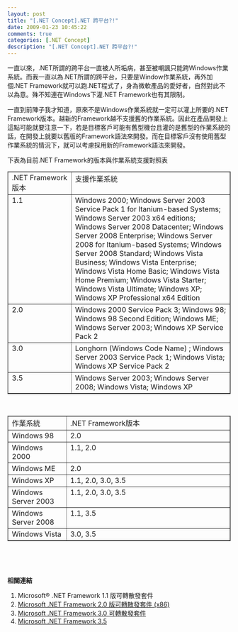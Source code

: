 ```yaml
---
layout: post
title: "[.NET Concept].NET 跨平台?!"
date: 2009-01-23 10:45:22
comments: true
categories: [.NET Concept]
description: "[.NET Concept].NET 跨平台?!"
---
```

<p>一直以來，.NET所謂的跨平台一直被人所垢病，甚至被嘲諷只能跨Windows作業系統。而我一直以為.NET所謂的跨平台，只要是Window作業系統，再外加個.NET Framework就可以跑.NET程式了，身為微軟產品的愛好者，自然對此不以為意。殊不知連在Windows下灌.NET Framework也有其限制。</p><p>一直到前陣子我才知道，原來不是Windows作業系統就一定可以灌上所要的.NET Framework版本。越新的Framework越不支援舊的作業系統。因此在產品開發上這點可能就要注意一下，若是目標客戶可能有舊型機台且灌的是舊型的作業系統的話，在開發上就要以舊版的Framework語法來開發。而在目標客戶沒有使用舊型作業系統的情況下，就可以考慮採用新的Framework語法來開發。</p><p>下表為目前.NET Framework的版本與作業系統支援對照表</p><table border="1" cellspacing="0" cellpadding="2" width="798"><tbody><tr><td valign="top" width="165">.NET Framework版本</td><td valign="top" width="631">支援作業系統</td></tr><tr><td valign="top" width="168">1.1</td><td valign="top" width="631">Windows 2000; Windows Server 2003 Service Pack 1 for Itanium-based Systems; Windows Server 2003 x64 editions; Windows Server 2008 Datacenter; Windows Server 2008 Enterprise; Windows Server 2008 for Itanium-based Systems; Windows Server 2008 Standard; Windows Vista Business; Windows Vista Enterprise; Windows Vista Home Basic; Windows Vista Home Premium; Windows Vista Starter; Windows Vista Ultimate; Windows XP; Windows XP Professional x64 Edition</td></tr><tr><td valign="top" width="170">2.0</td><td valign="top" width="631">Windows 2000 Service Pack 3; Windows 98; Windows 98 Second Edition; Windows ME; Windows Server 2003; Windows XP Service Pack 2</td></tr><tr><td valign="top" width="172">3.0</td><td valign="top" width="631">Longhorn (Windows Code Name) ; Windows Server 2003 Service Pack 1; Windows Vista; Windows XP Service Pack 2</td></tr><tr><td valign="top" width="174">3.5</td><td valign="top" width="631">Windows Server 2003; Windows Server 2008; Windows Vista; Windows XP</td></tr></tbody></table><p> </p><table border="1" cellspacing="0" cellpadding="2" width="796"><tbody><tr><td valign="top" width="161">作業系統</td><td valign="top" width="629">.NET Framework版本</td></tr><tr><td valign="top" width="161">Windows 98</td><td valign="top" width="629">2.0</td></tr><tr><td valign="top" width="161">Windows 2000</td><td valign="top" width="629">1.1, 2.0</td></tr><tr><td valign="top" width="161">Windows ME</td><td valign="top" width="629">2.0</td></tr><tr><td valign="top" width="161">Windows XP</td><td valign="top" width="629">1.1, 2.0, 3.0, 3.5</td></tr><tr><td valign="top" width="161">Windows Server 2003</td><td valign="top" width="629">1.1, 2.0, 3.0, 3.5</td></tr><tr><td valign="top" width="161">Windows Server 2008</td><td valign="top" width="629">1.1, 3.5</td></tr><tr><td valign="top" width="161">Windows Vista</td><td valign="top" width="629">3.0, 3.5</td></tr></tbody></table><p> </p><p> </p><p><strong>相關連結</strong></p><ol><li>Microsoft® .NET Framework 1.1 版可轉散發套件</a></li><li><a target="_blank" href="http://www.microsoft.com/downloads/details.aspx?FamilyID=0856eacb-4362-4b0d-8edd-aab15c5e04f5&amp;DisplayLang=zh-TW">Microsoft .NET Framework 2.0 版可轉散發套件 (x86)</a></li><li><a target="_blank" href="http://www.microsoft.com/downloads/details.aspx?familyid=10CC340B-F857-4A14-83F5-25634C3BF043&amp;displaylang=zh-tw">Microsoft .NET Framework 3.0 可轉散發套件</a></li><li><a target="_blank" href="http://www.microsoft.com/downloads/details.aspx?familyid=333325FD-AE52-4E35-B531-508D977D32A6&amp;displaylang=zh-tw">Microsoft .NET Framework 3.5</li></ol>